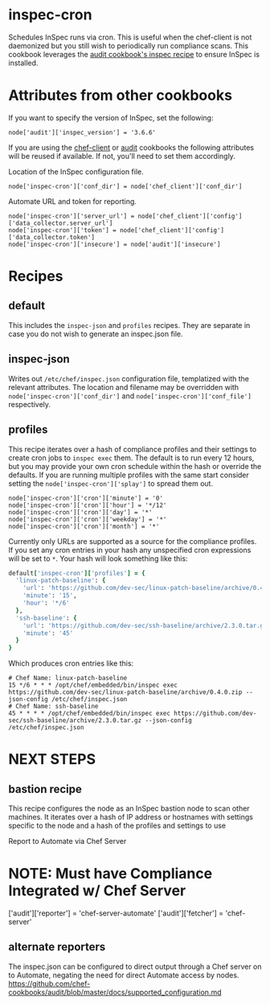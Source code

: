 # inspec-cron

Schedules InSpec runs via cron. This is useful when the chef-client is not daemonized but you still wish to periodically run compliance scans. This cookbook leverages the [audit cookbook's inspec recipe](https://github.com/chef-cookbooks/audit/blob/master/recipes/inspec.rb) to ensure InSpec is installed.

# Attributes from other cookbooks

If you want to specify the version of InSpec, set the following:

    node['audit']['inspec_version'] = '3.6.6'

If you are using the [chef-client](https://github.com/cookbooks/chef-client/) or [audit](https://github.com/chef-cookbooks/audit) cookbooks the following attributes will be reused if available. If not, you'll need to set them accordingly.

Location of the InSpec configuration file.

    node['inspec-cron']['conf_dir'] = node['chef_client']['conf_dir']

Automate URL and token for reporting.

    node['inspec-cron']['server_url'] = node['chef_client']['config']['data_collector.server_url']
    node['inspec-cron']['token'] = node['chef_client']['config']['data_collector.token']
    node['inspec-cron']['insecure'] = node['audit']['insecure']

# Recipes

## default

This includes the `inspec-json` and `profiles` recipes. They are separate in case you do not wish to generate an inspec.json file.

## inspec-json

Writes out `/etc/chef/inspec.json` configuration file, templatized with the relevant attributes. The location and filename may be overridden with `node['inspec-cron']['conf_dir']` and `node['inspec-cron']['conf_file']` respectively.

## profiles

This recipe iterates over a hash of compliance profiles and their settings to create cron jobs to `inspec exec` them. The default is to run every 12 hours, but you may provide your own cron schedule within the hash or override the defaults. If you are running multiple profiles with the same start consider setting the `node['inspec-cron']['splay']` to spread them out.

    node['inspec-cron']['cron']['minute'] = '0'
    node['inspec-cron']['cron']['hour'] = '*/12'
    node['inspec-cron']['cron']['day'] = '*'
    node['inspec-cron']['cron']['weekday'] = '*'
    node['inspec-cron']['cron']['month'] = '*'

Currently only URLs are supported as a source for the compliance profiles. If you set any cron entries in your hash any unspecified cron expressions will be set to `*`. Your hash will look something like this:

```ruby
default['inspec-cron']['profiles'] = {
  'linux-patch-baseline': {
    'url': 'https://github.com/dev-sec/linux-patch-baseline/archive/0.4.0.zip',
    'minute': '15',
    'hour': '*/6'
  },
  'ssh-baseline': {
    'url': 'https://github.com/dev-sec/ssh-baseline/archive/2.3.0.tar.gz',
    'minute': '45'
  }
}
```

Which produces cron entries like this:


    # Chef Name: linux-patch-baseline
    15 */6 * * * /opt/chef/embedded/bin/inspec exec https://github.com/dev-sec/linux-patch-baseline/archive/0.4.0.zip --json-config /etc/chef/inspec.json
    # Chef Name: ssh-baseline
    45 * * * * /opt/chef/embedded/bin/inspec exec https://github.com/dev-sec/ssh-baseline/archive/2.3.0.tar.gz --json-config /etc/chef/inspec.json

# NEXT STEPS

## bastion recipe

This recipe configures the node as an InSpec bastion node to scan other machines. It iterates over a hash of IP address or hostnames with settings specific to the node and a hash of the profiles and settings to use

 Report to Automate via Chef Server
 # NOTE: Must have Compliance Integrated w/ Chef Server
 ['audit']['reporter'] = 'chef-server-automate'
 ['audit']['fetcher'] = 'chef-server'

## alternate reporters
The inspec.json can be configured to direct output through a Chef server on to Automate, negating the need for direct Automate access by nodes.
https://github.com/chef-cookbooks/audit/blob/master/docs/supported_configuration.md
